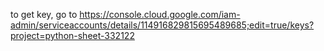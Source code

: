 to get key, go to https://console.cloud.google.com/iam-admin/serviceaccounts/details/114916829815695489685;edit=true/keys?project=python-sheet-332122